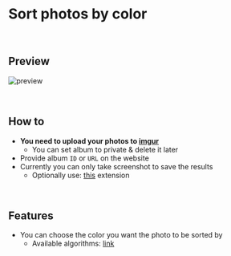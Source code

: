 # Sort photos by color

<br>

## Preview
![preview](https://user-images.githubusercontent.com/25122875/101296059-a815a880-3821-11eb-83d9-645c77db4de2.gif)

<br>

## How to
- **You need to upload your photos to [imgur](https://imgur.com/upload)**
    - You can set album to private & delete it later
- Provide album `ID` or `URL` on the website
- Currently you can only take screenshot to save the results
    - Optionally use: [this](https://chrome.google.com/webstore/detail/take-webpage-screenshots/mcbpblocgmgfnpjjppndjkmgjaogfceg?hl=en) extension

<br>

## Features
- You can choose the color you want the photo to be sorted by
    - Available algorithms: [link](https://github.com/fast-average-color/fast-average-color/blob/master/docs/algorithms.md)

<br>
